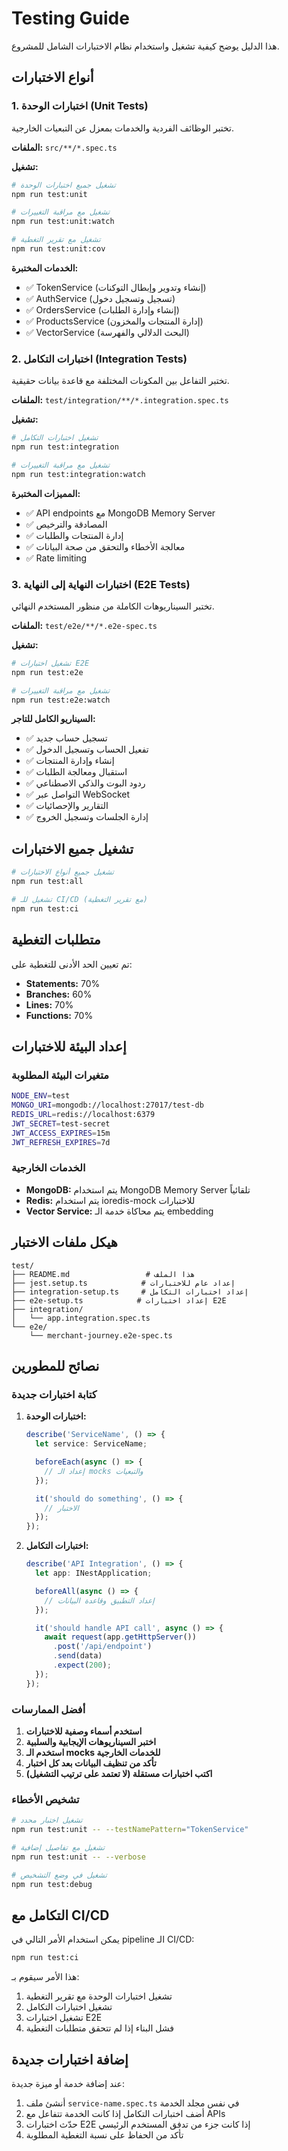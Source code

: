 # Testing Guide

هذا الدليل يوضح كيفية تشغيل واستخدام نظام الاختبارات الشامل للمشروع.

## أنواع الاختبارات

### 1. اختبارات الوحدة (Unit Tests)

تختبر الوظائف الفردية والخدمات بمعزل عن التبعيات الخارجية.

**الملفات:** `src/**/*.spec.ts`

**تشغيل:**

```bash
# تشغيل جميع اختبارات الوحدة
npm run test:unit

# تشغيل مع مراقبة التغييرات
npm run test:unit:watch

# تشغيل مع تقرير التغطية
npm run test:unit:cov
```

**الخدمات المختبرة:**

- ✅ TokenService (إنشاء وتدوير وإبطال التوكنات)
- ✅ AuthService (تسجيل وتسجيل دخول)
- ✅ OrdersService (إنشاء وإدارة الطلبات)
- ✅ ProductsService (إدارة المنتجات والمخزون)
- ✅ VectorService (البحث الدلالي والفهرسة)

### 2. اختبارات التكامل (Integration Tests)

تختبر التفاعل بين المكونات المختلفة مع قاعدة بيانات حقيقية.

**الملفات:** `test/integration/**/*.integration.spec.ts`

**تشغيل:**

```bash
# تشغيل اختبارات التكامل
npm run test:integration

# تشغيل مع مراقبة التغييرات
npm run test:integration:watch
```

**المميزات المختبرة:**

- ✅ API endpoints مع MongoDB Memory Server
- ✅ المصادقة والترخيص
- ✅ إدارة المنتجات والطلبات
- ✅ معالجة الأخطاء والتحقق من صحة البيانات
- ✅ Rate limiting

### 3. اختبارات النهاية إلى النهاية (E2E Tests)

تختبر السيناريوهات الكاملة من منظور المستخدم النهائي.

**الملفات:** `test/e2e/**/*.e2e-spec.ts`

**تشغيل:**

```bash
# تشغيل اختبارات E2E
npm run test:e2e

# تشغيل مع مراقبة التغييرات
npm run test:e2e:watch
```

**السيناريو الكامل للتاجر:**

- ✅ تسجيل حساب جديد
- ✅ تفعيل الحساب وتسجيل الدخول
- ✅ إنشاء وإدارة المنتجات
- ✅ استقبال ومعالجة الطلبات
- ✅ ردود البوت والذكي الاصطناعي
- ✅ التواصل عبر WebSocket
- ✅ التقارير والإحصائيات
- ✅ إدارة الجلسات وتسجيل الخروج

## تشغيل جميع الاختبارات

```bash
# تشغيل جميع أنواع الاختبارات
npm run test:all

# تشغيل للـ CI/CD (مع تقرير التغطية)
npm run test:ci
```

## متطلبات التغطية

تم تعيين الحد الأدنى للتغطية على:

- **Statements:** 70%
- **Branches:** 60%
- **Lines:** 70%
- **Functions:** 70%

## إعداد البيئة للاختبارات

### متغيرات البيئة المطلوبة

```bash
NODE_ENV=test
MONGO_URI=mongodb://localhost:27017/test-db
REDIS_URL=redis://localhost:6379
JWT_SECRET=test-secret
JWT_ACCESS_EXPIRES=15m
JWT_REFRESH_EXPIRES=7d
```

### الخدمات الخارجية

- **MongoDB:** يتم استخدام MongoDB Memory Server تلقائياً
- **Redis:** يتم استخدام ioredis-mock للاختبارات
- **Vector Service:** يتم محاكاة خدمة الـ embedding

## هيكل ملفات الاختبار

```
test/
├── README.md                 # هذا الملف
├── jest.setup.ts            # إعداد عام للاختبارات
├── integration-setup.ts     # إعداد اختبارات التكامل
├── e2e-setup.ts            # إعداد اختبارات E2E
├── integration/
│   └── app.integration.spec.ts
└── e2e/
    └── merchant-journey.e2e-spec.ts
```

## نصائح للمطورين

### كتابة اختبارات جديدة

1. **اختبارات الوحدة:**

   ```typescript
   describe('ServiceName', () => {
     let service: ServiceName;

     beforeEach(async () => {
       // إعداد الـ mocks والتبعيات
     });

     it('should do something', () => {
       // الاختبار
     });
   });
   ```

2. **اختبارات التكامل:**
   ```typescript
   describe('API Integration', () => {
     let app: INestApplication;

     beforeAll(async () => {
       // إعداد التطبيق وقاعدة البيانات
     });

     it('should handle API call', async () => {
       await request(app.getHttpServer())
         .post('/api/endpoint')
         .send(data)
         .expect(200);
     });
   });
   ```

### أفضل الممارسات

1. **استخدم أسماء وصفية للاختبارات**
2. **اختبر السيناريوهات الإيجابية والسلبية**
3. **استخدم الـ mocks للخدمات الخارجية**
4. **تأكد من تنظيف البيانات بعد كل اختبار**
5. **اكتب اختبارات مستقلة (لا تعتمد على ترتيب التشغيل)**

### تشخيص الأخطاء

```bash
# تشغيل اختبار محدد
npm run test:unit -- --testNamePattern="TokenService"

# تشغيل مع تفاصيل إضافية
npm run test:unit -- --verbose

# تشغيل في وضع التشخيص
npm run test:debug
```

## التكامل مع CI/CD

يمكن استخدام الأمر التالي في pipeline الـ CI/CD:

```bash
npm run test:ci
```

هذا الأمر سيقوم بـ:

1. تشغيل اختبارات الوحدة مع تقرير التغطية
2. تشغيل اختبارات التكامل
3. تشغيل اختبارات E2E
4. فشل البناء إذا لم تتحقق متطلبات التغطية

## إضافة اختبارات جديدة

عند إضافة خدمة أو ميزة جديدة:

1. أنشئ ملف `service-name.spec.ts` في نفس مجلد الخدمة
2. أضف اختبارات التكامل إذا كانت الخدمة تتفاعل مع APIs
3. حدّث اختبارات E2E إذا كانت جزء من تدفق المستخدم الرئيسي
4. تأكد من الحفاظ على نسبة التغطية المطلوبة
